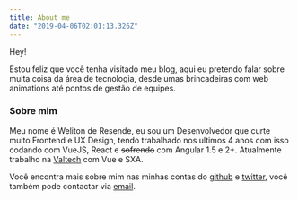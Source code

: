 ```yaml
---
title: About me
date: "2019-04-06T02:01:13.326Z"
---
```


Hey!

Estou feliz que você tenha visitado meu blog, aqui eu pretendo falar sobre muita coisa da área de tecnologia, desde umas brincadeiras com web animations até pontos de gestão de equipes.

### Sobre mim 

Meu nome é Weliton de Resende, eu sou um Desenvolvedor que curte muito  Frontend e UX Design, tendo trabalhado nos ultimos 4 anos com isso  codando com VueJS, React e ~~sofrendo~~ com Angular 1.5 e 2+. 
Atualmente trabalho na [Valtech](https://www.valtech.com) com Vue e SXA.

Você encontra mais sobre mim nas minhas contas do [github](https://github.com/welitonderesende/weliton.me) e [twitter](https://twitter.com/welitondresende), você também pode contactar via [email](mailto:welitonderesende@icloud.com).

